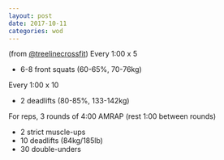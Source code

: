 ```yaml
---
layout: post
date: 2017-10-11
categories: wod
---
```


<!--
**Chris - <span></span>**
-->

(from [@treelinecrossfit](http://www.treelinecrossfit.com)) Every 1:00 x 5
- 6-8 front squats (60-65%, 70-76kg)

Every 1:00 x 10
- 2 deadlifts (80-85%, 133-142kg)

For reps, 3 rounds of 4:00 AMRAP (rest 1:00 between rounds)
- 2 strict muscle-ups
- 10 deadlifts (84kg/185lb)
- 30 double-unders
